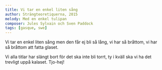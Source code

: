 ```yaml
---
title: Vi tar en enkel liten sång
author: Strängteoretiquerna, 2015
melody: Med en enkel tulipan
composer: Jules Sylvain och Sven Paddock
tags: [gasque, swe]
---
```


Vi tar en enkel liten sång
men den får ej bli så lång,
vi har så bråttom, vi har så bråttom
att fatta glaset.

Vi alla titlar har slängt bort
för det ska inte bli torrt,
ty i kväll ska vi ha det trevligt
uppå kalaset.
Tjo-hej!
